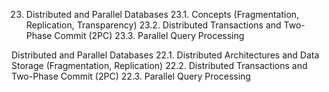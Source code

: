 23. Distributed and Parallel Databases
23.1. Concepts (Fragmentation, Replication, Transparency)
23.2. Distributed Transactions and Two-Phase Commit (2PC)
23.3. Parallel Query Processing




Distributed and Parallel Databases
22.1. Distributed Architectures and Data Storage (Fragmentation, Replication)
22.2. Distributed Transactions and Two-Phase Commit (2PC)
22.3. Parallel Query Processing